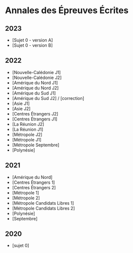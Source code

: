 # Annales des Épreuves Écrites

## 2023

- [Sujet 0 - version A]
- [Sujet 0 - version B]

## 2022

- [Nouvelle-Calédonie J1]
- [Nouvelle-Calédonie J2]
- [Amérique du Nord J1]
- [Amérique du Nord J2]
- [Amérique du Sud J1]
- [Amérique du Sud J2] / [correction]
- [Asie J1]
- [Asie J2]
- [Centres Étrangers J2]
- [Centres Étrangers J1]
- [La Réunion J2]
- [La Réunion J1]
- [Métropole J2]
- [Métropole J1]
- [Métropole Septembre]
- [Polynésie] 

## 2021

- [Amérique du Nord]
- [Centres Étrangers 1]
- [Centres Étrangers 2]
- [Métropole 1]
- [Métropole 2]
- [Métropole Candidats Libres 1]
- [Métropole Candidats Libres 2]
- [Polynésie]
- [Septembre]

## 2020

- [sujet 0]